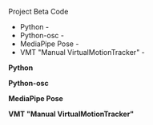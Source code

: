 Project Beta Code

- Python -
- Python-osc -
- MediaPipe Pose - 
- VMT "Manual VirtualMotionTracker" - 


**Python**



**Python-osc**



**MediaPipe Pose**



**VMT "Manual VirtualMotionTracker"**
